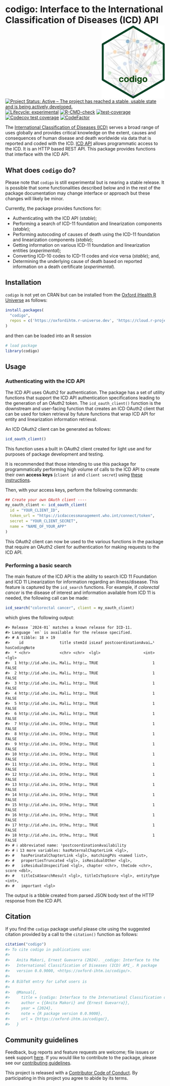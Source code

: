 
<!-- README.md is generated from README.Rmd. Please edit that file -->

# codigo: Interface to the International Classification of Diseases (ICD) API <img src="man/figures/logo.png" width="200" align="right" />

<!-- badges: start -->

[![Project Status: Active – The project has reached a stable, usable
state and is being actively
developed.](https://www.repostatus.org/badges/latest/active.svg)](https://www.repostatus.org/#active)
[![Lifecycle:
experimental](https://img.shields.io/badge/lifecycle-experimental-orange.svg)](https://lifecycle.r-lib.org/articles/stages.html#experimental)
[![R-CMD-check](https://github.com/OxfordIHTM/icd/actions/workflows/R-CMD-check.yaml/badge.svg)](https://github.com/OxfordIHTM/icd/actions/workflows/R-CMD-check.yaml)
[![test-coverage](https://github.com/OxfordIHTM/icd/actions/workflows/test-coverage.yaml/badge.svg)](https://github.com/OxfordIHTM/icd/actions/workflows/test-coverage.yaml)
[![Codecov test
coverage](https://codecov.io/gh/OxfordIHTM/codigo/branch/main/graph/badge.svg)](https://app.codecov.io/gh/OxfordIHTM/codigo?branch=main)
[![CodeFactor](https://www.codefactor.io/repository/github/oxfordihtm/codigo/badge)](https://www.codefactor.io/repository/github/oxfordihtm/codigo)
<!-- badges: end -->

The [International Classification of Diseases
(ICD)](https://www.who.int/standards/classifications/classification-of-diseases)
serves a broad range of uses globally and provides critical knowledge on
the extent, causes and consequences of human disease and death worldwide
via data that is reported and coded with the ICD. [ICD
API](https://icd.who.int/icdapi) allows programmatic access to the ICD.
It is an HTTP based REST API. This package provides functions that
interface with the ICD API.

## What does `codigo` do?

Please note that `codigo` is still experimental but is nearing a stable
release. It is possible that some functionalities described below and in
the rest of the package documentation may change interface or approach
but these changes will likely be minor.

Currently, the package provides functions for:

  - Authenticating with the ICD API (*stable*);
  - Performing a search of ICD-11 foundation and linearization
    components (*stable*);
  - Performing autocoding of causes of death using the ICD-11 foundation
    and linearization components (*stable*);
  - Getting information on various ICD-11 foundation and linearization
    entities (*experimental*);
  - Converting ICD-10 codes to ICD-11 codes and vice versa (*stable*);
    and,
  - Determining the underlying cause of death based on reported
    information on a death certificate (*experimental*).

## Installation

`codigo` is not yet on CRAN but can be installed from the [Oxford
iHealth R Universe](https://oxfordihtm.r-universe.dev) as follows:

``` r
install.packages(
  "codigo",
  repos = c('https://oxfordihtm.r-universe.dev', 'https://cloud.r-project.org')
)
```

and then can be loaded into an R session

``` r
# load package
library(codigo)
```

## Usage

### Authenticating with the ICD API

The ICD API uses OAuth2 for authentication. The package has a set of
utility functions that support the ICD API authentication specifications
leading to the generation of an OAuth2 token. The `icd_oauth_client()`
function is the downstream and user-facing function that creates an ICD
OAuth2 client that can be used for token retrieval by future functions
that wrap ICD API for entity and linearization information retrieval.

An ICD OAuth2 client can be generated as follows:

``` r
icd_oauth_client()
```

This function uses a built in OAuth2 client created for light use and
for purposes of package development and testing.

It is recommended that those intending to use this package for
programmatically performing high volume of calls to the ICD API to
create their own **access keys** (`client id` and `client secret`) using
[these
instructions](https://icd.who.int/docs/icd-api/API-Authentication/).

Then, with your access keys, perform the following commands:

``` r
## Create your own OAuth client ----
my_oauth_client <- icd_oauth_client(
  id = "YOUR_CLIENT_ID",
  token_url = "https://icdaccessmanagement.who.int/connect/token",
  secret = "YOUR_CLIENT_SECRET",
  name = "NAME_OF_YOUR_APP"
)
```

This OAuth2 client can now be used to the various functions in the
package that require an OAuth2 client for authentication for making
requests to the ICD API.

### Performing a basic search

The main feature of the ICD API is the ability to search ICD 11
Foundation and ICD 11 Linearization for information regarding an
illness/disease. This feature is captured by the `icd_search` functions.
For example, if *colorectal cancer* is the disease of interest and
information available from ICD 11 is needed, the following call can be
made:

``` r
icd_search("colorectal cancer", client = my_oauth_client)
```

which gives the following output:

    #> Release `2024-01` matches a known release for ICD-11.
    #> Language `en` is available for the release specified.
    #> # A tibble: 18 × 19
    #>    id                title stemId isLeaf postcoordinationAvai…¹ hasCodingNote
    #>  * <chr>             <chr> <chr>  <lgl>                   <int> <lgl>        
    #>  1 http://id.who.in… Mali… http:… TRUE                        1 FALSE        
    #>  2 http://id.who.in… Mali… http:… TRUE                        1 FALSE        
    #>  3 http://id.who.in… Mali… http:… TRUE                        1 FALSE        
    #>  4 http://id.who.in… Mali… http:… TRUE                        1 FALSE        
    #>  5 http://id.who.in… Mali… http:… TRUE                        1 FALSE        
    #>  6 http://id.who.in… Mali… http:… TRUE                        1 FALSE        
    #>  7 http://id.who.in… Othe… http:… TRUE                        1 FALSE        
    #>  8 http://id.who.in… Othe… http:… TRUE                        1 FALSE        
    #>  9 http://id.who.in… Othe… http:… TRUE                        1 FALSE        
    #> 10 http://id.who.in… Othe… http:… TRUE                        1 FALSE        
    #> 11 http://id.who.in… Othe… http:… TRUE                        1 FALSE        
    #> 12 http://id.who.in… Othe… http:… TRUE                        1 FALSE        
    #> 13 http://id.who.in… Othe… http:… TRUE                        1 FALSE        
    #> 14 http://id.who.in… Othe… http:… TRUE                        1 FALSE        
    #> 15 http://id.who.in… Othe… http:… TRUE                        1 FALSE        
    #> 16 http://id.who.in… Othe… http:… TRUE                        1 FALSE        
    #> 17 http://id.who.in… Othe… http:… TRUE                        1 FALSE        
    #> 18 http://id.who.in… Othe… http:… TRUE                        1 FALSE        
    #> # ℹ abbreviated name: ¹​postcoordinationAvailability
    #> # ℹ 13 more variables: hasMaternalChapterLink <lgl>,
    #> #   hasPerinatalChapterLink <lgl>, matchingPVs <named list>,
    #> #   propertiesTruncated <lgl>, isResidualOther <lgl>,
    #> #   isResidualUnspecified <lgl>, chapter <chr>, theCode <chr>, score <dbl>,
    #> #   titleIsASearchResult <lgl>, titleIsTopScore <lgl>, entityType <int>,
    #> #   important <lgl>

The output is a tibble created from parsed JSON body text of the HTTP
response from the ICD API.

## Citation

If you find the `codigo` package useful please cite using the suggested
citation provided by a call to the `citation()` function as follows:

``` r
citation("codigo")
#> To cite codigo in publications use:
#> 
#>   Anita Makori, Ernest Guevarra (2024). _codigo: Interface to the
#>   International Classification of Diseases (ICD) API_. R package
#>   version 0.0.9000, <https://oxford-ihtm.io/codigo/>.
#> 
#> A BibTeX entry for LaTeX users is
#> 
#>   @Manual{,
#>     title = {codigo: Interface to the International Classification of Diseases (ICD) API},
#>     author = {{Anita Makori} and {Ernest Guevarra}},
#>     year = {2024},
#>     note = {R package version 0.0.9000},
#>     url = {https://oxford-ihtm.io/codigo/},
#>   }
```

## Community guidelines

Feedback, bug reports and feature requests are welcome; file issues or
seek support [here](https://github.com/OxfordIHTM/codigo/issues). If you
would like to contribute to the package, please see our [contributing
guidelines](https://oxford-ihtm.io/codigo/CONTRIBUTING.html).

This project is released with a [Contributor Code of
Conduct](https://oxford-ihtm.io/codigo/CODE_OF_CONDUCT.html). By
participating in this project you agree to abide by its terms.
